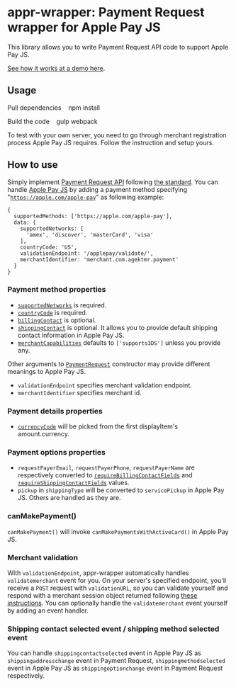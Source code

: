 <!---
    Copyright 2017 Google

    Licensed under the Apache License, Version 2.0 (the "License");
    you may not use this file except in compliance with the License.
    You may obtain a copy of the License at

        http://www.apache.org/licenses/LICENSE-2.0

    Unless required by applicable law or agreed to in writing, software
    distributed under the License is distributed on an "AS IS" BASIS,
    WITHOUT WARRANTIES OR CONDITIONS OF ANY KIND, either express or implied.
    See the License for the specific language governing permissions and
    limitations under the License.
-->

# appr-wrapper: Payment Request wrapper for Apple Pay JS
This library allows you to write Payment Request API code to support Apple Pay JS.

[See how it works at a demo here](https://web-payment-apis.appspot.com/).
## Usage
Pull dependencies
    npm install

Build the code
    gulp webpack

To test with your own server, you need to go through merchant registration process Apple Pay JS requires. Follow the instruction and setup yours.

## How to use
Simply implement [Payment Request API](https://developers.google.com/web/fundamentals/discovery-and-monetization/payment-request/) following [the standard](https://www.w3.org/TR/payment-request/). You can handle [Apple Pay JS](https://developer.apple.com/reference/applepayjs) by adding a payment method specifying "[`https://apple.com/apple-pay`](https://apple.com/apple-pay)" as following example:

```
{
  supportedMethods: ['https://apple.com/apple-pay'],
  data: {
    supportedNetworks: [
      'amex', 'discover', 'masterCard', 'visa'
    ],
    countryCode: 'US',
    validationEndpoint: '/applepay/validate/',
    merchantIdentifier: 'merchant.com.agektmr.payment'
  }
}
```

### Payment method properties

* [`supportedNetworks`](https://developer.apple.com/reference/applepayjs/paymentrequest/1916122-supportednetworks) is required.
* [`countryCode`](https://developer.apple.com/reference/applepayjs/paymentrequest/1916117-countrycode) is required.
* [`billingContact`](https://developer.apple.com/reference/applepayjs/paymentrequest/1916125-billingcontact) is optional.
* [`shippingContact`](https://developer.apple.com/reference/applepayjs/paymentrequest/1916127-shippingcontact) is optional. It allows you to provide default shipping contact information in Apple Pay JS.
* [`merchantCapabilities`](https://developer.apple.com/reference/applepayjs/paymentrequest/1916123-merchantcapabilities) defaults to `['supports3DS']` unless you provide any.

Other arguments to [`PaymentRequest`](https://www.w3.org/TR/payment-request/#paymentrequest-interface) constructor may provide different meanings to Apple Pay JS.

* `validationEndpoint` specifies merchant validation endpoint.
* `merchantIdentifier` specifies merchant id.


### Payment details properties

* [`currencyCode`](https://developer.apple.com/reference/applepayjs/paymentrequest/1916118-currencycode) will be picked from the first displayItem's amount.currency.


### Payment options properties

* `requestPayerEmail`, `requestPayerPhone`, `requestPayerName` are respectively converted to [`requireBillingContactFields`](https://developer.apple.com/reference/applepayjs/paymentrequest/2216120-requiredbillingcontactfields) and [`requireShippingContactFields`](https://developer.apple.com/reference/applepayjs/paymentrequest/2216121-requiredshippingcontactfields) values.
* `pickup` in `shippingType` will be converted to `servicePickup` in Apple Pay JS. Others are handled as they are.


### canMakePayment()
`canMakePayment()` will invoke `canMakePaymentsWithActiveCard()` in Apple Pay JS.

### Merchant validation
With `validationEndpoint`, appr-wrapper automatically handles `validatemerchant` event for you. On your server's specified endpoint, you'll receive a `POST` request with `validationURL`, so you can validate yourself and respond with a merchant session object returned following [these instructions](https://developer.apple.com/reference/applepayjs/applepaysession/1778021-onvalidatemerchant).
You can optionally handle the `validatemerchant` event yourself by adding an event handler.

### Shipping contact selected event / shipping method selected event
You can handle `shippingcontactselected` event in Apple Pay JS as `shippingaddresschange` event in Payment Request, `shippingmethodselected` event in Apple Pay JS as `shippingoptionchange` event in Payment Request respectively.
